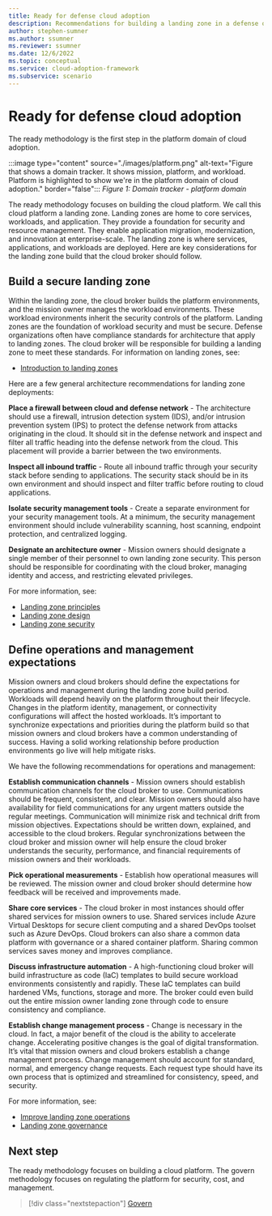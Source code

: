 ```yaml
---
title: Ready for defense cloud adoption
description: Recommendations for building a landing zone in a defense organization
author: stephen-sumner
ms.author: ssumner
ms.reviewer: ssumner
ms.date: 12/6/2022
ms.topic: conceptual
ms.service: cloud-adoption-framework
ms.subservice: scenario
---
```

# Ready for defense cloud adoption

The ready methodology is the first step in the platform domain of cloud adoption.

:::image type="content" source="./images/platform.png" alt-text="Figure that shows a domain tracker. It shows mission, platform, and workload. Platform is highlighted to show we're in the platform domain of cloud adoption." border="false":::
*Figure 1: Domain tracker - platform domain*

The ready methodology focuses on building the cloud platform. We call this cloud platform a landing zone. Landing zones are home to core services, workloads, and application. They provide a foundation for security and resource management. They enable application migration, modernization, and innovation at enterprise-scale. The landing zone is where services, applications, and workloads are deployed. Here are key considerations for the landing zone build that the cloud broker should follow.

## Build a secure landing zone

Within the landing zone, the cloud broker builds the platform environments, and the mission owner manages the workload environments. These workload environments inherit the security controls of the platform. Landing zones are the foundation of workload security and must be secure. Defense organizations often have compliance standards for architecture that apply to landing zones. The cloud broker will be responsible for building a landing zone to meet these standards. For information on landing zones, see:

- [Introduction to landing zones](../../ready/landing-zone/index.md)

Here are a few general architecture recommendations for landing zone deployments:

**Place a firewall between cloud and defense network** - The architecture should use a firewall, intrusion detection system (IDS), and/or intrusion prevention system (IPS) to protect the defense network from attacks originating in the cloud. It should sit in the defense network and inspect and filter all traffic heading into the defense network from the cloud. This placement will provide a barrier between the two environments.

**Inspect all inbound traffic** - Route all inbound traffic through your security stack before sending to applications. The security stack should be in its own environment and should inspect and filter traffic before routing to cloud applications.

**Isolate security management tools** - Create a separate environment for your security management tools. At a minimum, the security management environment should include vulnerability scanning, host scanning, endpoint protection, and centralized logging.

**Designate an architecture owner** - Mission owners should designate a single member of their personnel to own landing zone security. This person should be responsible for coordinating with the cloud broker, managing identity and access, and restricting elevated privileges.

For more information, see:

- [Landing zone principles](../../ready/landing-zone/design-principles.md)
- [Landing zone design](../../ready/landing-zone/design-areas.md)
- [Landing zone security](../../ready/considerations/landing-zone-security.md)

## Define operations and management expectations

Mission owners and cloud brokers should define the expectations for operations and management during the landing zone build period. Workloads will depend heavily on the platform throughout their lifecycle. Changes in the platform identity, management, or connectivity configurations will affect the hosted workloads. It’s important to synchronize expectations and priorities during the platform build so that mission owners and cloud brokers have a common understanding of success. Having a solid working relationship before production environments go live will help mitigate risks.

We have the following recommendations for operations and management:

**Establish communication channels** - Mission owners should establish communication channels for the cloud broker to use. Communications should be frequent, consistent, and clear. Mission owners should also have availability for field communications for any urgent matters outside the regular meetings. Communication will minimize risk and technical drift from mission objectives. Expectations should be written down, explained, and accessible to the cloud brokers. Regular synchronizations between the cloud broker and mission owner will help ensure the cloud broker understands the security, performance, and financial requirements of mission owners and their workloads.

**Pick operational measurements** - Establish how operational measures will be reviewed. The mission owner and cloud broker should determine how feedback will be received and improvements made.

**Share core services** - The cloud broker in most instances should offer shared services for mission owners to use. Shared services include Azure Virtual Desktops for secure client computing and a shared DevOps toolset such as Azure DevOps. Cloud brokers can also share a common data platform with governance or a shared container platform. Sharing common services saves money and improves compliance.

**Discuss infrastructure automation** - A high-functioning cloud broker will build infrastructure as code (IaC) templates to build secure workload environments consistently and rapidly. These IaC templates can build hardened VMs, functions, storage and more. The broker could even build out the entire mission owner landing zone through code to ensure consistency and compliance.

**Establish change management process** - Change is necessary in the cloud. In fact, a major benefit of the cloud is the ability to accelerate change. Accelerating positive changes is the goal of digital transformation. It’s vital that mission owners and cloud brokers establish a change management process. Change management should account for standard, normal, and emergency change requests. Each request type should have its own process that is optimized and streamlined for consistency, speed, and security.

For more information, see:

- [Improve landing zone operations](../../ready/considerations/landing-zone-operations.md)
- [Landing zone governance](../../ready/considerations/landing-zone-governance.md)

## Next step

The ready methodology focuses on building a cloud platform. The govern methodology focuses on regulating the platform for security, cost, and management.

> [!div class="nextstepaction"]
> [Govern](govern.md)
